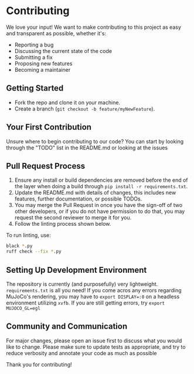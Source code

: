 # Contributing

We love your input! We want to make contributing to this project as easy and transparent as possible, whether it's:

- Reporting a bug
- Discussing the current state of the code
- Submitting a fix
- Proposing new features
- Becoming a maintainer

## Getting Started

- Fork the repo and clone it on your machine.
- Create a branch (`git checkout -b feature/myNewFeature`).

## Your First Contribution

Unsure where to begin contributing to our code? You can start by looking through the "TODO" list in the README.md or looking at the issues 

## Pull Request Process

1. Ensure any install or build dependencies are removed before the end of the layer when doing a build through `pip install -r requirements.txt`.
2. Update the README.md with details of changes, this includes new features, further documentation, or possible TODOs.
3. You may merge the Pull Request in once you have the sign-off of two other developers, or if you do not have permission to do that, you may request the second reviewer to merge it for you.
4. Follow the linting process shown below.

To run linting, use:

```bash
black *.py
ruff check --fix *.py
```

## Setting Up Development Environment

The repository is currently (and purposefully) very lightweight. `requirements.txt` is all you need! If you come acros any errors regarding MuJoCo's rendering, you may have to `export DISPLAY=:0` on a headless environment utilizing `xvfb`. If you are still getting errors, try `export MUJOCO_GL=egl`


## Community and Communication

For major changes, please open an issue first to discuss what you would like to change. Please make sure to update tests as appropriate, and try to reduce verbosity and annotate your code as much as possible

Thank you for contributing!
